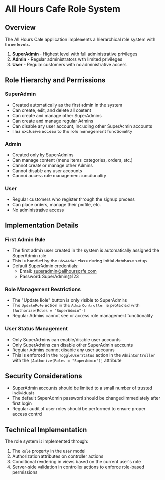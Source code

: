 # All Hours Cafe Role System

## Overview
The All Hours Cafe application implements a hierarchical role system with three levels:
1. **SuperAdmin** - Highest level with full administrative privileges
2. **Admin** - Regular administrators with limited privileges
3. **User** - Regular customers with no administrative access

## Role Hierarchy and Permissions

### SuperAdmin
- Created automatically as the first admin in the system
- Can create, edit, and delete all content
- Can create and manage other SuperAdmins
- Can create and manage regular Admins
- Can disable any user account, including other SuperAdmin accounts
- Has exclusive access to the role management functionality

### Admin
- Created only by SuperAdmins
- Can manage content (menu items, categories, orders, etc.)
- Cannot create or manage other Admins
- Cannot disable any user accounts
- Cannot access role management functionality

### User
- Regular customers who register through the signup process
- Can place orders, manage their profile, etc.
- No administrative access

## Implementation Details

### First Admin Rule
- The first admin user created in the system is automatically assigned the SuperAdmin role
- This is handled by the `DbSeeder` class during initial database setup
- Default SuperAdmin credentials:
  - Email: superadmin@allhourscafe.com
  - Password: SuperAdmin@123

### Role Management Restrictions
- The "Update Role" button is only visible to SuperAdmins
- The `UpdateRole` action in the `AdminController` is protected with `[Authorize(Roles = "SuperAdmin")]`
- Regular Admins cannot see or access role management functionality

### User Status Management
- Only SuperAdmins can enable/disable user accounts
- Only SuperAdmins can disable other SuperAdmin accounts
- Regular Admins cannot disable any user accounts
- This is enforced in the `ToggleUserStatus` action in the `AdminController` with the `[Authorize(Roles = "SuperAdmin")]` attribute

## Security Considerations
- SuperAdmin accounts should be limited to a small number of trusted individuals
- The default SuperAdmin password should be changed immediately after first login
- Regular audit of user roles should be performed to ensure proper access control

## Technical Implementation
The role system is implemented through:
1. The `Role` property in the `User` model
2. Authorization attributes on controller actions
3. Conditional rendering in views based on the current user's role
4. Server-side validation in controller actions to enforce role-based permissions
